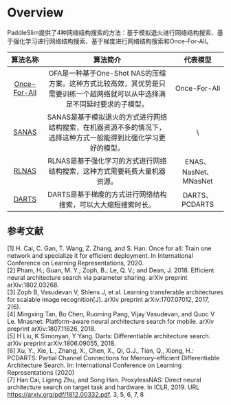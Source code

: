 # Overview

PaddleSlim提供了4种网络结构搜索的方法：基于模拟退火进行网络结构搜索、基于强化学习进行网络结构搜索、基于梯度进行网络结构搜索和Once-For-All。

| 算法名称  |   算法简介   | 代表模型 |
|:---------:|:------------:|:--------:|
| [Once-For-All](https://paddleslim.readthedocs.io/zh_CN/latest/tutorials/nas/dygraph/nas_ofa.html)    | OFA是一种基于One-Shot NAS的压缩方案。这种方式比较高效，其优势是只需要训练一个超网络就可以从中选择满足不同延时要求的子模型。 | Once-For-All   |
| [SANAS](https://paddleslim.readthedocs.io/zh_CN/latest/quick_start/static/nas_tutorial.html)            | SANAS是基于模拟退火的方式进行网络结构搜索，在机器资源不多的情况下，选择这种方式一般能得到比强化学习更好的模型。             | \              |
| [RLNAS](https://paddleslim.readthedocs.io/zh_CN/latest/api_cn/static/nas/nas_api.html#rlnas)            | RLNAS是基于强化学习的方式进行网络结构搜索，这种方式需要耗费大量机器资源。 | ENAS、NasNet、MNasNet  |
| [DARTS](https://paddleslim.readthedocs.io/zh_CN/latest/api_cn/index.html)            | DARTS是基于梯度的方式进行网络结构搜索，可以大大缩短搜索时长。             | DARTS、PCDARTS              |

## 参考文献
[1] H. Cai, C. Gan, T. Wang, Z. Zhang, and S. Han. Once for all: Train one network and specialize it for efficient deployment. In International Conference on Learning Representations, 2020.  
[2] Pham, H.; Guan, M. Y.; Zoph, B.; Le, Q. V.; and Dean, J. 2018. Efficient neural architecture search via parameter sharing. arXiv preprint arXiv:1802.03268.  
[3] Zoph B, Vasudevan V, Shlens J, et al. Learning transferable architectures for scalable image recognition[J]. arXiv preprint arXiv:1707.07012, 2017, 2(6).  
[4] Mingxing Tan, Bo Chen, Ruoming Pang, Vijay Vasudevan, and Quoc V Le. Mnasnet: Platform-aware neural architecture search for mobile. arXiv preprint arXiv:1807.11626, 2018.  
[5] H Liu, K Simonyan, Y Yang. Darts: Differentiable architecture search. arXiv preprint arXiv:1806.09055, 2018.  
[6] Xu, Y., Xie, L., Zhang, X., Chen, X., Qi, G.J., Tian, Q., Xiong, H.: PCDARTS: Partial Channel Connections for Memory-efficient Differentiable Architecture Search. In: International Conference on Learning Representations (2020)  
[7] Han Cai, Ligeng Zhu, and Song Han. ProxylessNAS: Direct neural architecture search on target task and hardware. In ICLR, 2019. URL https://arxiv.org/pdf/1812.00332.pdf. 3, 5, 6, 7, 8  
